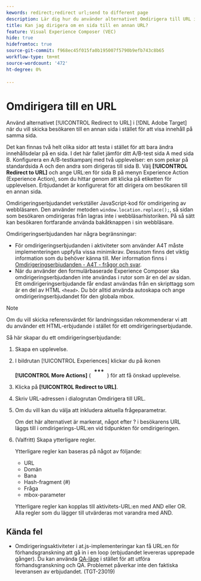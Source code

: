 ```yaml
---
kewords: redirect;redirect url;send to different page
description: Lär dig hur du använder alternativet Omdirigera till URL i Adobe [!DNL Target] när du vill skicka besökaren till en annan sida i stället för att visa innehåll på samma sida.
title: Kan jag dirigera om en sida till en annan URL?
feature: Visual Experience Composer (VEC)
hide: true
hidefromtoc: true
source-git-commit: f968ec45f015fa0b195007f5790b9efb743c8b65
workflow-type: tm+mt
source-wordcount: '472'
ht-degree: 0%

---
```


# Omdirigera till en URL

Använd alternativet [!UICONTROL Redirect to URL] i [!DNL Adobe Target] när du vill skicka besökaren till en annan sida i stället för att visa innehåll på samma sida.

Det kan finnas två helt olika sidor att testa i stället för att bara ändra innehållsdelar på en sida. I det här fallet jämför ditt A/B-test sida A med sida B. Konfigurera en A/B-testkampanj med två upplevelser: en som pekar på standardsida A och den andra som dirigeras till sida B. Välj **[!UICONTROL Redirect to URL]** och ange URL:en för sida B på menyn Experience Action (Experience Action), som du hittar genom att klicka på etiketten för upplevelsen. Erbjudandet är konfigurerat för att dirigera om besökaren till en annan sida.

Omdirigeringserbjudandet verkställer JavaScript-kod för omdirigering av webbläsaren. Den använder metoden `window.location.replace();`, så sidan som besökaren omdirigeras från lagras inte i webbläsarhistoriken. På så sätt kan besökaren fortfarande använda bakåtknappen i sin webbläsare.

Omdirigeringserbjudanden har några begränsningar:

* För omdirigeringserbjudanden i aktiviteter som använder A4T måste implementeringen uppfylla vissa minimikrav. Dessutom finns det viktig information som du behöver känna till. Mer information finns i [Omdirigeringserbjudanden - A4T - frågor och svar](/help/main/c-integrating-target-with-mac/a4t/r-a4t-faq/a4t-faq-redirect-offers.md#concept_21BF213F10E1414A9DCD4A98AF207905).
* När du använder den formulärbaserade Experience Composer ska omdirigeringserbjudanden inte användas i rutor som är en del av sidan. Ett omdirigeringserbjudande får endast användas från en skripttagg som är en del av HTML `<head>`. Du bör alltid använda autoskapa och ange omdirigeringserbjudandet för den globala mbox.

>[!NOTE]
>
>Om du vill skicka referensvärdet för landningssidan rekommenderar vi att du använder ett HTML-erbjudande i stället för ett omdirigeringserbjudande.

Så här skapar du ett omdirigeringserbjudande:

1. Skapa en upplevelse.
1. I bildrutan [!UICONTROL Experiences] klickar du på ikonen **[!UICONTROL More Actions]** ( ![ikonen Fler åtgärder](/help/main/assets/icons/MoreSmallList.svg) ) för att få önskad upplevelse.
1. Klicka på **[!UICONTROL Redirect to URL]**.
1. Skriv URL-adressen i dialogrutan Omdirigera till URL.
1. Om du vill kan du välja att inkludera aktuella frågeparametrar.

   Om det här alternativet är markerat, något efter ? i besökarens URL läggs till i omdirigerings-URL:en vid tidpunkten för omdirigeringen.

1. (Valfritt) Skapa ytterligare regler.

   Ytterligare regler kan baseras på något av följande:

   * URL
   * Domän
   * Bana
   * Hash-fragment (#)
   * Fråga
   * mbox-parameter

   Ytterligare regler kan kopplas till aktivitets-URL:en med AND eller OR. Alla regler som du lägger till utvärderas mot varandra med AND.

## Kända fel

* Omdirigeringsaktiviteter i at.js-implementeringar kan få URL:en för förhandsgranskning att gå in i en loop (erbjudandet levereras upprepade gånger). Du kan använda [QA-läge](/help/main/c-activities/c-activity-qa/activity-qa.md) i stället för att utföra förhandsgranskning och QA. Problemet påverkar inte den faktiska leveransen av erbjudandet. (TGT-23019)
